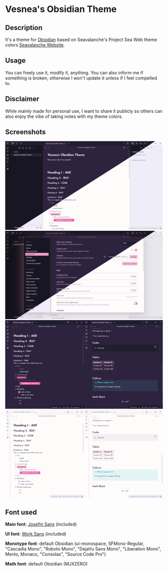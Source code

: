 # Vesnea's Obsidian Theme
## Description
It's a theme for [Obsidian](https://obsidian.md/) based on Seavalanche's Project Sea Web theme colors [Seavalanche Website](https://seavalanche.github.io/projectseaweb/).

## Usage
You can freely use it, modify it, anything.
You can also inform me if something is broken, otherwise I won't update it unless if I feel compelled to.

## Disclaimer
While mainly made for personal use, I want to share it publicly so others can also enjoy the vibe of taking notes with my theme colors.

## Screenshots
<img alt="Showcase 01" src="https://github.com/seavalanche/vesnea-obsidian-theme/blob/main/screenshots/Showcase%2001.png" />
<img alt="Showcase 02" src="https://github.com/seavalanche/vesnea-obsidian-theme/blob/main/screenshots/Showcase%2002.png" />
<img alt="Showcase 03" src="https://github.com/seavalanche/vesnea-obsidian-theme/blob/main/screenshots/Dark%2003.png" />
<img alt="Showcase 04" src="https://github.com/seavalanche/vesnea-obsidian-theme/blob/main/screenshots/Light%2003.png" />

## Font used
**Main font**: [Josefin Sans](https://fonts.google.com/specimen/Josefin+Sans) (included)

**UI font**: [Work Sans](https://fonts.google.com/specimen/Work+Sans) (included)

**Monotype font**: default Obsidian (ui-monospace, SFMono-Regular, "Cascadia Mono", "Roboto Mono", "DejaVu Sans Mono", "Liberation Mono", Menlo, Monaco, "Consolas", "Source Code Pro")

**Math font**: default Obsidian (MJXZERO)
